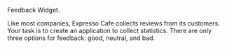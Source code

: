 Feedback Widget.

Like most companies, Expresso Cafe collects reviews from its customers. Your task is to create an application to collect statistics. There are only three options for feedback: good, neutral, and bad.

